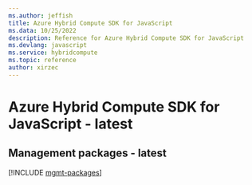```yaml
---
ms.author: jeffish
title: Azure Hybrid Compute SDK for JavaScript
ms.data: 10/25/2022
description: Reference for Azure Hybrid Compute SDK for JavaScript
ms.devlang: javascript
ms.service: hybridcompute
ms.topic: reference
author: xirzec
---
```

# Azure Hybrid Compute SDK for JavaScript - latest

## Management packages - latest
[!INCLUDE [mgmt-packages](hybrid-compute-mgmt-index.md)]